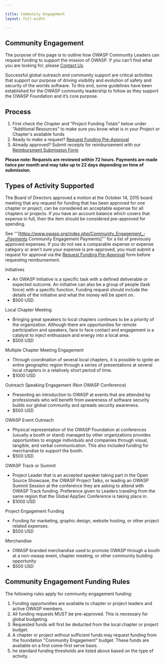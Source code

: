 ```yaml
---

title: Community Engagement
layout: full-width

---
```


## Community Engagement
The purpose of this page is to outline how OWASP Community Leaders can request funding to support the mission of OWASP. If you can't find what you are looking for, please [Contact Us](https://owasporg.atlassian.net/servicedesk/customer/portal/7/group/18/create/72).

Successful global outreach and community support are critical activities that support our purpose of driving visibility and evolution of safety and security of the worlds software.  To this end, some guidelines have been established for the OWASP community leadership to follow as they support the OWASP Foundation and it’s core purpose.

## Process

1. First check the Chapter and "Project Funding Totals" below under "Additional Resources" to make sure you know what is in your Project or Chapter's available funds
2. Ready to make a request? [Request Funding Pre-Approval](https://owasporg.atlassian.net/servicedesk/customer/portal/4/group/14)
3. Already approved? Submit receipts for reimbursement with our [Reimbursment Submission Form](https://owasporg.atlassian.net/servicedesk/customer/portal/4/group/9)

**Please note:  Requests are reviewed within 72 hours.  Payments are made twice per month and may take up to 22 days depending on time of submission.**

## Types of Activity Supported

The Board of Directors approved a motion at the October 14, 2015 board meeting that any request for funding that has been approved for one chapter or project, can be considered an acceptable expense for all chapters or projects. If you have an account balance which covers that expense in full, then the item should be considered pre-approved for spending. 

See '''[https://www.owasp.org/index.php/Community_Engagement_-_Payments Community Engagement Payments]''' for a list of previously approved expenses. If you do not see a comparable expense or expense category or aren't sure your expense is pre-approved, you must submit a request for approval via the [Request Funding Pre-Approval](https://owasporg.atlassian.net/servicedesk/customer/portal/4/group/14) form before requesting reimbursement.

Initiatives
- An OWASP Initiative is a specific task with a defined deliverable or expected outcome. An initiative can also be a group of people (task force) with a specific function.  Funding request should include the details of the initiative and what the money will be spent on.
- $500 USD

Local Chapter Meeting
- Bringing great speakers to local chapters continues to be a priority of the organization.  Although there are opportunities for remote participation and speakers, face to face contact and engagement is a catalyst to inject enthusiasm and energy into a local area.
- $500 USD

Multiple Chapter Meeting Engagement
- Through coordination of several local chapters, it is possible to ignite an entire geographic region through a series of presentations at several local chapters in a relatively short period of time.
- $1000 USD

Outreach Speaking Engagement (Non OWASP Conference)
- Presenting an introduction to OWASP at events that are attended by professionals who will benefit from awareness of software security builds our global community and spreads security awareness.
- $500 USD

OWASP Event Outreach
- Physical representation of the OWASP Foundation at conferences (usually a booth or stand) managed by other organizations provides opportunities to engage individuals and companies through visual, tangible, and verbal communication. This also included funding for merchandise to support the booth.
- $500 USD

OWASP Track or Summit
- Project Leader that is an accepted speaker taking part in the Open Source Showcase, the OWASP Project Talks, or leading an OWASP Summit Session at the conference they are asking to attend with OWASP Track funding. Preference given to Leaders  traveling from the same region that the Global AppSec Conference is taking place in.
- $1000 USD

Project Engagement Funding
- Funding for marketing, graphic design, website hosting, or other project related expenses.
- $500 USD

Merchandise
- OWASP branded merchandise used to promote OWASP through a booth at a non-owasp event, chapter meeting, or other community building opportunity
- $500 USD

## Community Engagement Funding Rules

The following rules apply for community engagement funding:
1. Funding opportunities are available to chapter or project leaders and active OWASP members.
2. All funding requests MUST be pre-approved. This is necessary for global budgeting. 
3. Requested funds will first be deducted from the local chapter or project budget.
4. A chapter or project without sufficient funds may request funding from the foundation "Community Engagement" budget.  These funds are available on a first come-first serve basis.
5. he standard funding thresholds are listed above based on the type of activity.
